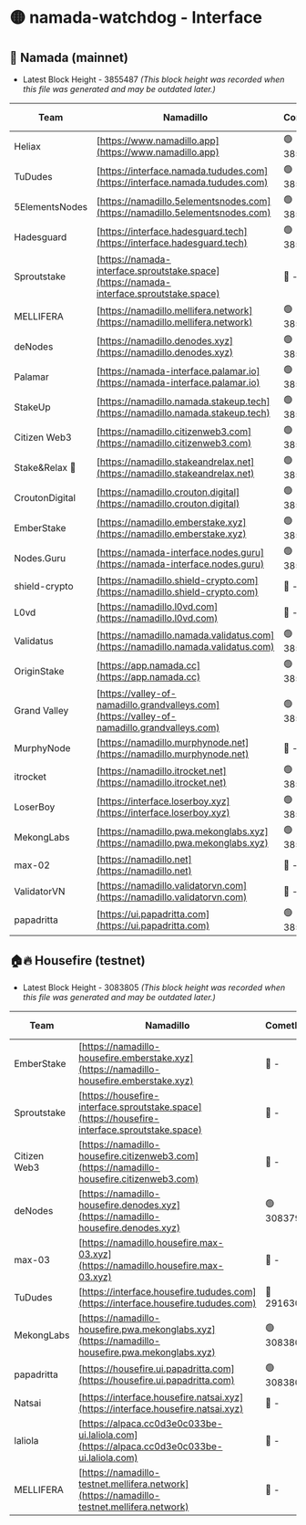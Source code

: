 # 🟡 namada-watchdog - Interface

## 🚀 Namada (mainnet)
- Latest Block Height - 3855487 *(This block height was recorded when this file was generated and may be outdated later.)*

| Team | Namadillo | CometBFT | Indexer | MASP Indexer |
|-|-|-|-|-|
| Heliax | [https://www.namadillo.app](https://www.namadillo.app) | 🟢 3855462 | 🟢 3855462 | 🟡 3855262 |
| TuDudes | [https://interface.namada.tududes.com](https://interface.namada.tududes.com) | 🟢 3855463 | 🟢 3855463 | 🟡 3855262 |
| 5ElementsNodes | [https://namadillo.5elementsnodes.com](https://namadillo.5elementsnodes.com) | 🟢 3855463 | 🟢 3855463 | 🟡 3855262 |
| Hadesguard | [https://interface.hadesguard.tech](https://interface.hadesguard.tech) | 🟢 3855463 | 🟢 3855463 | 🟡 3855262 |
| Sproutstake | [https://namada-interface.sproutstake.space](https://namada-interface.sproutstake.space) | 🔴 - | 🔴 3738134 | 🔴 - |
| MELLIFERA | [https://namadillo.mellifera.network](https://namadillo.mellifera.network) | 🟢 3855467 | 🟢 3855467 | 🔴 3765769 |
| deNodes | [https://namadillo.denodes.xyz](https://namadillo.denodes.xyz) | 🟢 3855467 | 🟢 3855467 | 🟡 3855262 |
| Palamar | [https://namada-interface.palamar.io](https://namada-interface.palamar.io) | 🟢 3855468 | 🟢 3855468 | 🟡 3855262 |
| StakeUp | [https://namadillo.namada.stakeup.tech](https://namadillo.namada.stakeup.tech) | 🟢 3855468 | 🟢 3855468 | 🟡 3855262 |
| Citizen Web3 | [https://namadillo.citizenweb3.com](https://namadillo.citizenweb3.com) | 🟢 3855469 | 🟢 3855469 | 🔴 3765769 |
| Stake&Relax 🦥 | [https://namadillo.stakeandrelax.net](https://namadillo.stakeandrelax.net) | 🟢 3855469 | 🟢 3855469 | 🔴 3765769 |
| CroutonDigital | [https://namadillo.crouton.digital](https://namadillo.crouton.digital) | 🟢 3855470 | 🟢 3855470 | 🟡 3855262 |
| EmberStake | [https://namadillo.emberstake.xyz](https://namadillo.emberstake.xyz) | 🟢 3855470 | 🟢 3855470 | 🟡 3855262 |
| Nodes.Guru | [https://namada-interface.nodes.guru](https://namada-interface.nodes.guru) | 🟢 3855471 | 🟢 3855471 | 🟡 3855262 |
| shield-crypto | [https://namadillo.shield-crypto.com](https://namadillo.shield-crypto.com) | 🔴 - | 🔴 - | 🔴 - |
| L0vd | [https://namadillo.l0vd.com](https://namadillo.l0vd.com) | 🔴 - | 🔴 - | 🔴 - |
| Validatus | [https://namadillo.namada.validatus.com](https://namadillo.namada.validatus.com) | 🟢 3855479 | 🟢 3855479 | 🔴 3819812 |
| OriginStake | [https://app.namada.cc](https://app.namada.cc) | 🟢 3855479 | 🟢 3855479 | 🟡 3855262 |
| Grand Valley | [https://valley-of-namadillo.grandvalleys.com](https://valley-of-namadillo.grandvalleys.com) | 🟢 3855480 | 🟢 3855480 | 🟡 3855262 |
| MurphyNode | [https://namadillo.murphynode.net](https://namadillo.murphynode.net) | 🔴 - | 🔴 - | 🔴 - |
| itrocket | [https://namadillo.itrocket.net](https://namadillo.itrocket.net) | 🟢 3855482 | 🟢 3855482 | 🟡 3855262 |
| LoserBoy | [https://interface.loserboy.xyz](https://interface.loserboy.xyz) | 🟢 3855483 | 🟢 3855482 | 🟡 3855262 |
| MekongLabs | [https://namadillo.pwa.mekonglabs.xyz](https://namadillo.pwa.mekonglabs.xyz) | 🟢 3855483 | 🟢 3855483 | 🟡 3855262 |
| max-02 | [https://namadillo.net](https://namadillo.net) | 🔴 - | 🔴 - | 🔴 - |
| ValidatorVN | [https://namadillo.validatorvn.com](https://namadillo.validatorvn.com) | 🔴 - | 🔴 - | 🔴 - |
| papadritta | [https://ui.papadritta.com](https://ui.papadritta.com) | 🟢 3855487 | 🟢 3855486 | 🟢 3855486 |

## 🏠🔥 Housefire (testnet)
- Latest Block Height - 3083805 *(This block height was recorded when this file was generated and may be outdated later.)*

| Team | Namadillo | CometBFT | Indexer | MASP Indexer |
|-|-|-|-|-|
| EmberStake | [https://namadillo-housefire.emberstake.xyz](https://namadillo-housefire.emberstake.xyz) | 🔴 - | 🔴 - | 🔴 - |
| Sproutstake | [https://housefire-interface.sproutstake.space](https://housefire-interface.sproutstake.space) | 🔴 - | 🔴 - | 🔴 - |
| Citizen Web3 | [https://namadillo-housefire.citizenweb3.com](https://namadillo-housefire.citizenweb3.com) | 🔴 - | 🔴 - | 🔴 - |
| deNodes | [https://namadillo-housefire.denodes.xyz](https://namadillo-housefire.denodes.xyz) | 🟢 3083796 | 🟢 3083796 | 🔴 3065388 |
| max-03 | [https://namadillo.housefire.max-03.xyz](https://namadillo.housefire.max-03.xyz) | 🔴 - | 🔴 - | 🔴 - |
| TuDudes | [https://interface.housefire.tududes.com](https://interface.housefire.tududes.com) | 🔴 2916306 | 🔴 2916306 | 🔴 2916306 |
| MekongLabs | [https://namadillo-housefire.pwa.mekonglabs.xyz](https://namadillo-housefire.pwa.mekonglabs.xyz) | 🟢 3083804 | 🟢 3083804 | 🔴 3065388 |
| papadritta | [https://housefire.ui.papadritta.com](https://housefire.ui.papadritta.com) | 🟢 3083805 | 🟢 3083805 | 🟢 3083804 |
| Natsai | [https://interface.housefire.natsai.xyz](https://interface.housefire.natsai.xyz) | 🔴 - | 🔴 - | 🔴 - |
| laliola | [https://alpaca.cc0d3e0c033be-ui.laliola.com](https://alpaca.cc0d3e0c033be-ui.laliola.com) | 🔴 - | 🔴 - | 🔴 - |
| MELLIFERA | [https://namadillo-testnet.mellifera.network](https://namadillo-testnet.mellifera.network) | 🔴 - | 🔴 2778001 | 🔴 2607259 |

